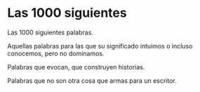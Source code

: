 Las 1000 siguientes
==========================

Las 1000 siguientes palabras.

Aquellas palabras para las que su significado intuimos o incluso conocemos, pero no dominamos.

Palabras que evocan, que construyen historias.


Palabras que no son otra cosa que armas para un escritor.
